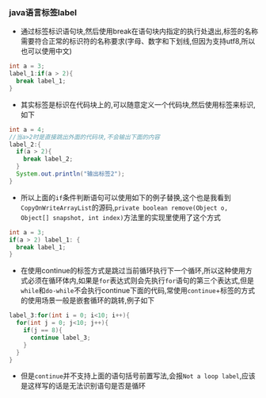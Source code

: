 ### java语言标签label
+ 通过标签标识语句块,然后使用break在语句块内指定的执行处退出,标签的名称需要符合正常的标识符的名称要求(字母、数字和下划线,但因为支持utf8,所以也可以使用中文)

```java
int a = 3;
label_1:if(a > 2){
  break label_1;
}
```

+ 其实标签是标识在代码块上的,可以随意定义一个代码块,然后使用标签来标识,如下

```java
int a = 4;
//当a>2时是直接跳出外面的代码块,不会输出下面的内容
label_2:{
  if(a > 2){
    break label_2;
  }
  System.out.println("输出标签2");
}
```

+ 所以上面的`if`条件判断语句可以使用如下的例子替换,这个也是我看到`CopyOnWriteArrayList`的源码,`private boolean remove(Object o, Object[] snapshot, int index)`方法里的实现里使用了这个方式

```java
int a = 3;
if(a > 2) label_1: {
  break label_1;
}
```

+ 在使用continue的标签方式是跳过当前循环执行下一个循环,所以这种使用方式必须在循环体内,如果是`for`表达式则会先执行`for`语句的第三个表达式,但是`while`和`do-while`不会执行continue下面的代码,常使用`continue`+标签的方式的使用场景一般是嵌套循环的跳转,例子如下

```java
label_3:for(int i = 0; i<10; i++){
  for(int j = 0; j<10; j++){
    if(j == 8){
      continue label_3;
    }
  }
}
```

+ 但是`continue`并不支持上面的语句括号前置写法,会报`Not a loop label`,应该是这样写的话是无法识别语句是否是循环
